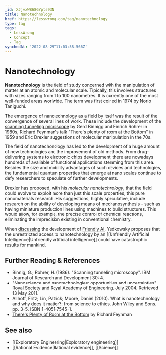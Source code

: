 ```yaml
---
_id: XJjvxWB68GYpts93N
title: Nanotechnology
href: https://lesswrong.com/tag/nanotechnology
type: tag
tags:
  - LessWrong
  - Concept
  - Tag
synchedAt: '2022-08-29T11:03:58.566Z'
---
```

# Nanotechnology

**Nanotechnology** is the field of study concerned with the manipulation of matter at an atomic and molecular scale. Tipically, this involves structures with sizes ranging from 1 to 100 nanometres. It is currently one of the most well-funded areas worlwide. The term was first coined in 1974 by Norio Taniguchi.

The emergence of nanotechnology as a field by itself was the result of the convergence of several lines of work. These include the development of the [scanning tunneling microscope](http://en.wikipedia.org/wiki/Scanning_tunneling_microscope) by Gerd Binnigg and Einrich Rohrer in 1980s, Richard Feynman's talk "There's plenty of room at the Bottom" in 1959 and Eric Drexler suggestions of molecular manipulation in the 70s.

The field of nanotechonology has led to the development of a huge amount of new technologies and the improvement of old methods. From drug-delivering systems to electronic chips development, there are nowadays hundreds of avaliable of functional applications stemming from this area. Besides the size and mobility advantages of such devices and technologies, the fundamental quantum properties that emerge at nano scales continue to defy researchers to speculate of further developments.

Drexler has proposed, with his *molecular nanotechnology*, that the field could evolve to exploit more than just this scale properties, this pure nanomaterials research. His suggestions, highly speculative, include research on the ability of developing means of mechanosynthesis - such as having miniature production lines using machines to build structures. This would allow, for example, the precise control of chemical reactions, eliminating the imprecision existing in conventional chemistry.

When [discussing](http://intelligence.org/files/AIPosNegFactor.pdf) the development of [Friendly AI](https://wiki.lesswrong.com/wiki/Friendly_AI), Yudkowsky proposes that the unrestricted access to nanotechnology by an [[Unfriendly Artificial Intelligence|Unfriendly artificial intelligence]] could have catastrophic results for mankind.

## Further Reading & References

- Binnig, G.; Rohrer, H. (1986). "Scanning tunneling microscopy". IBM Journal of Research and Development 30: 4.
- "Nanoscience and nanotechnologies: opportunities and uncertainties". Royal Society and Royal Academy of Engineering. July 2004. Retrieved 13 May 2011.
- Allhoff, Fritz; Lin, Patrick; Moore, Daniel (2010). What is nanotechnology and why does it matter?: from science to ethics. John Wiley and Sons. pp. 3–5. ISBN 1-4051-7545-1.
- [There's Plenty of Room at the Bottom](http://www.zyvex.com/nanotech/feynman.html) by Richard Feynman

## See also

- [[Exploratory Engineering|Exploratory engineering]]
- [[Rational Evidence|Rational evidence]], [[Science]]